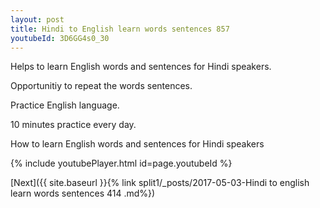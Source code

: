 ```yaml
---
layout: post
title: Hindi to English learn words sentences 857 
youtubeId: 3D6GG4s0_30
---
```

 
 
Helps to learn English words and sentences for Hindi speakers.

Opportunitiy to repeat the words sentences. 

Practice English language. 
 
10 minutes practice every day. 
 
How to learn English words and sentences for Hindi speakers 
 
{% include youtubePlayer.html id=page.youtubeId %}
 
 
[Next]({{ site.baseurl }}{% link  split1/_posts/2017-05-03-Hindi to english learn words sentences 414 .md%})
 
